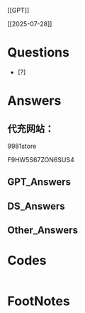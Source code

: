 [[GPT]]

[[2025-07-28]]
# Questions

- [?] 


# Answers
## 代充网站：
9981store


F9HW5S67ZON6SUS4
## GPT_Answers


## DS_Answers


## Other_Answers


# Codes

```python

```



# FootNotes